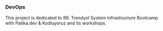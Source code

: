 ### DevOps

This project is dedicated to 89. Trendyol System Infrastructure Bootcamp with Patika.dev & Kodluyoruz and its workshops.
